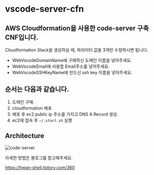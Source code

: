 # vscode-server-cfn

## AWS Cloudformation을 사용한 code-server 구축 CNF입니다.

Cloudformation Stack을 생성하실 때, 파라미터 값을 3개만 수정하시면 됩니다.
 - WebVscodeDomainName에 구매하신 도매인 이름을 넣어주세요.
 - WebVscodeEmail에 사용할 Email주소를 넣어주세요.
 - WebVscodeSSHKeyName에 만드신 ssh key 이름을 넣어주세요.

## 순서는 다음과 같습니다.

1. 도매인 구매.
2. cloudformation 배포
3. 배포 후 ec2 public ip 주소를 가지고 DNS A Record 생성.
4. ec2에 접속 후 `~/.start.sh` 실행

## Architecture
![code-server](https://user-images.githubusercontent.com/15880397/139571123-1bc2223a-d99c-4b42-a7ef-2f6f1eca06cc.png)

자세한 방법은 블로그를 참고해주세요.

https://hwan-shell.tistory.com/360
